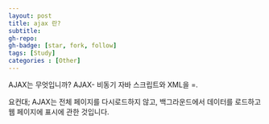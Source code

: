 ```yaml
---
layout: post
title: ajax 란?
subtitle: 
gh-repo: 
gh-badge: [star, fork, follow]
tags: [Study]
categories : [Other]
---
```


AJAX는 무엇입니까?
AJAX-  비동기 자바 스크립트와 XML을 =.

요컨대; AJAX는 전체 페이지를 다시로드하지 않고, 백그라운드에서 데이터를 로드하고 웹 페이지에 표시에 관한 것입니다.

